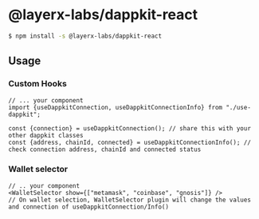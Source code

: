 # @layerx-labs/dappkit-react
```bash
$ npm install -s @layerx-labs/dappkit-react
```

## Usage

### Custom Hooks
```tsx
// ... your component
import {useDappkitConnection, useDappkitConnectionInfo} from "./use-dappkit";

const {connection} = useDappkitConnection(); // share this with your other dappkit classes
const {address, chainId, connected} = useDappkitConnectionInfo(); // check connection address, chainId and connected status
```

### Wallet selector
```tsx
// .. your component
<WalletSelector show={["metamask", "coinbase", "gnosis"]} />
// On wallet selection, WalletSelector plugin will change the values and connection of useDappkitConnection/Info()
```